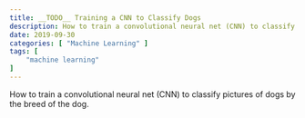 ```yaml
---
title: __TODO__ Training a CNN to Classify Dogs
description: How to train a convolutional neural net (CNN) to classify pictures of dogs by the breed of the dog.
date: 2019-09-30
categories: [ "Machine Learning" ]
tags: [
    "machine learning"
]
---
```

How to train a convolutional neural net (CNN) to classify pictures
of dogs by the breed of the dog.
<!--more-->
